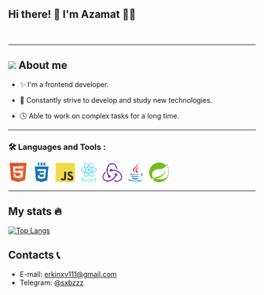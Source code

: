 ## Hi there! 👋 I'm Azamat :technologist:

<div id="header" align="center">
    <img src="https://media.giphy.com/media/v1.Y2lkPTc5MGI3NjExazkyOGJkM3BoYzM4cjJseDA0aTVjZXBmZ3B3emJyM21vaGE4aWR4eSZlcD12MV9pbnRlcm5hbF9naWZfYnlfaWQmY3Q9Zw/jlVObChD6Fb5C/giphy.gif" alt="" />
</div>

---

## <img src="https://media.giphy.com/media/WUlplcMpOCEmTGBtBW/giphy.gif" width="30"> About me
- :sparkles: I'm a frontend developer.

- :seedling: Сonstantly strive to develop and study new technologies.

- :clock4: Able to work on complex tasks for a long time.

---

### :hammer_and_wrench: Languages and Tools :
<div>
  <img src="https://github.com/devicons/devicon/blob/master/icons/html5/html5-original.svg" title="HTML5" alt="HTML" width="40" height="40"/>&nbsp;
  <img src="https://github.com/devicons/devicon/blob/master/icons/css3/css3-plain-wordmark.svg"  title="CSS3" alt="CSS" width="40" height="40"/>&nbsp;
  <img src="https://github.com/devicons/devicon/blob/master/icons/javascript/javascript-original.svg" title="JavaScript" alt="JavaScript" width="40" height="40"/>&nbsp;
  <img src="https://github.com/devicons/devicon/blob/master/icons/react/react-original-wordmark.svg" title="React" alt="React" width="40" height="40"/>&nbsp;
  <img src="https://github.com/devicons/devicon/blob/master/icons/redux/redux-original.svg" title="Redux" alt="Redux " width="40" height="40"/>&nbsp;
  <img src="https://github.com/devicons/devicon/blob/master/icons/java/java-original.svg" title="Java" alt="Java " width="40" height="40"/>&nbsp;
  <img src="https://github.com/devicons/devicon/blob/master/icons/spring/spring-original.svg" title="Spring Boot" alt="Spring Boot" width="40" height="40"/>&nbsp;
</div>

---

## My stats 🔥
[![Top Langs](https://github-readme-stats.vercel.app/api/top-langs/?username=sxbzqx&layout=compact&theme=vision-friendly-dark)](https://github.com/anuraghazra/github-readme-stats)


## Contacts 📞
- E-mail: erkinxv111@gmail.com
- Telegram: [@sxbzzz](https://t.me/sxbzzz)


